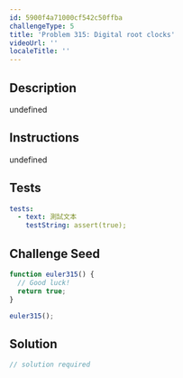 ```yaml
---
id: 5900f4a71000cf542c50ffba
challengeType: 5
title: 'Problem 315: Digital root clocks'
videoUrl: ''
localeTitle: ''
---
```


## Description
undefined

## Instructions
undefined

## Tests
<section id='tests'>

```yml
tests:
  - text: 測試文本
    testString: assert(true);

```

</section>

## Challenge Seed
<section id='challengeSeed'>

<div id='js-seed'>

```js
function euler315() {
  // Good luck!
  return true;
}

euler315();

```

</div>



</section>

## Solution
<section id='solution'>

```js
// solution required
```
</section>
